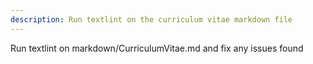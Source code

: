 ```yaml
---
description: Run textlint on the curriculum vitae markdown file
---
```


Run textlint on markdown/CurriculumVitae.md and fix any issues found
